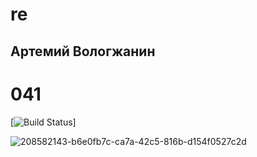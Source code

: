 # re
## Артемий Вологжанин 
# 041
[![Build Status](https://vmo24.ru/files/news/pr/news_72747_900_.jpg)]




![208582143-b6e0fb7c-ca7a-42c5-816b-d154f0527c2d](https://user-images.githubusercontent.com/114459427/208584962-66d26850-9143-4f27-bb8a-d42c25fdd4f1.png)


